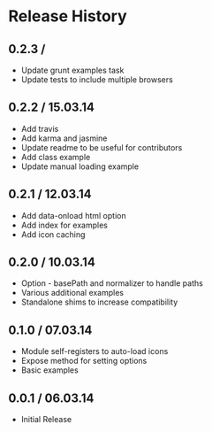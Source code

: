 # Release History

## 0.2.3 /

* Update grunt examples task
* Update tests to include multiple browsers

## 0.2.2 / 15.03.14

* Add travis
* Add karma and jasmine
* Update readme to be useful for contributors
* Add class example
* Update manual loading example

## 0.2.1 / 12.03.14

* Add data-onload html option
* Add index for examples
* Add icon caching

## 0.2.0 / 10.03.14

* Option - basePath and normalizer to handle paths
* Various additional examples
* Standalone shims to increase compatibility

## 0.1.0 / 07.03.14

* Module self-registers to auto-load icons
* Expose method for setting options
* Basic examples

## 0.0.1 / 06.03.14

* Initial Release
